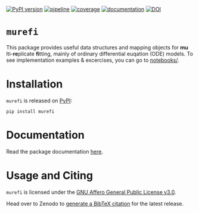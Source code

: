 [![PyPI version](https://img.shields.io/pypi/v/murefi)](https://pypi.org/project/murefi)
[![pipeline](https://github.com/jubiotech/murefi/workflows/pipeline/badge.svg)](https://github.com/jubiotech/murefi/actions)
[![coverage](https://codecov.io/gh/jubiotech/murefi/branch/master/graph/badge.svg)](https://codecov.io/gh/jubiotech/murefi)
[![documentation](https://readthedocs.org/projects/murefi/badge/?version=latest)](https://murefi.readthedocs.io/en/latest/?badge=latest)
[![DOI](https://zenodo.org/badge/353352505.svg)](https://zenodo.org/badge/latestdoi/353352505)

# `murefi`
This package provides useful data structures and mapping objects for __mu__&#x200b;lti-__re__&#x200b;plicate __fi__&#x200b;tting, mainly of ordinary differential euqation (ODE) models. 
To see implementation examples & excercises, you can go to [notebooks/](notebooks).

# Installation
`murefi` is released on [PyPI](https://pypi.org/project/murefi/):

```
pip install murefi
```
# Documentation
Read the package documentation [here](https://murefi.readthedocs.io/en/latest/?badge=latest).

# Usage and Citing
`murefi` is licensed under the [GNU Affero General Public License v3.0](https://github.com/jubiotech/murefi/blob/master/LICENSE).

Head over to Zenodo to [generate a BibTeX citation](https://doi.org/10.5281/zenodo.4652911) for the latest release.
